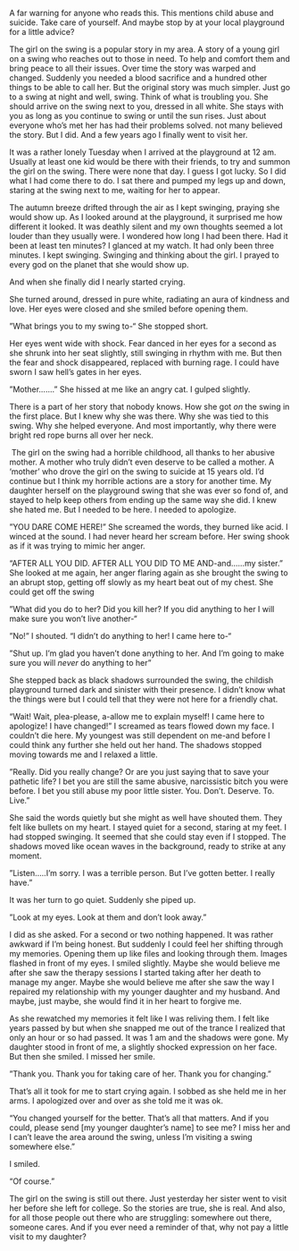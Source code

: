 A far warning for anyone who reads this. This mentions child abuse and suicide. Take care of yourself. And maybe stop by at your local playground for a little advice?

  
The girl on the swing is a popular story in my area. A story of a young girl on a swing who reaches out to those in need. To help and comfort them and bring peace to all their issues. Over time the story was warped and changed. Suddenly you needed a blood sacrifice and a hundred other things to be able to call her. But the original story was much simpler. Just go to a swing at night and well, swing. Think of what is troubling you. She should arrive on the swing next to you, dressed in all white. She stays with you as long as you continue to swing or until the sun rises. Just about everyone who’s met her has had their problems solved. not many believed the story. But I did. And a few years ago I finally went to visit her.

It was a rather lonely Tuesday when I arrived at the playground at 12 am. Usually at least one kid would be there with their friends, to try and summon the girl on the swing. There were none that day. I guess I got lucky. So I did what I had come there to do. I sat there and pumped my legs up and down, staring at the swing next to me, waiting for her to appear. 

The autumn breeze drifted through the air as I kept swinging, praying she would show up. As I looked around at the playground, it surprised me how different it looked. It was deathly silent and my own thoughts seemed a lot louder than they usually were. I wondered how long I had been there. Had it been at least ten minutes? I glanced at my watch. It had only been three minutes. I kept swinging. Swinging and thinking about the girl. I prayed to every god on the planet that she would show up.

And when she finally did I nearly started crying.

She turned around, dressed in pure white, radiating an aura of kindness and love. Her eyes were closed and she smiled before opening them.

”What brings you to my swing to-“ She stopped short.

Her eyes went wide with shock. Fear danced in her eyes for a second as she shrunk into her seat slightly, still swinging in rhythm with me. But then the fear and shock disappeared, replaced with burning rage. I could have sworn I saw hell’s gates in her eyes.

”Mother…….” She hissed at me like an angry cat. I gulped slightly.

There is a part of her story that nobody knows. How she got *on* the swing in the first place. But I knew why she was there. Why she was tied to this swing. Why she helped everyone. And most importantly, why there were bright red rope burns all over her neck.

 The girl on the swing had a horrible childhood, all thanks to her abusive mother. A mother who truly didn’t even deserve to be called a mother. A ‘mother’ who drove the girl on the swing to suicide at 15 years old. I’d continue but I think my horrible actions are a story for another time. My daughter herself on the playground swing that she was ever so fond of, and stayed to help keep others from ending up the same way she did. I knew she hated me. But I needed to be here. I needed to apologize.

”YOU DARE COME HERE!” She screamed the words, they burned like acid. I winced at the sound. I had never heard her scream before. Her swing shook as if it was trying to mimic her anger.

“AFTER ALL YOU DID. AFTER ALL YOU DID TO ME AND-and……my sister.” She looked at me again, her anger flaring again as she brought the swing to an abrupt stop, getting off slowly as my heart beat out of my chest. She could get off the swing

”What did you do to her? Did you kill her? If you did anything to her I will make sure you won’t live another-“

”No!” I shouted. “I didn’t do anything to her! I came here to-“

”Shut up. I’m glad you haven’t done anything to her. And I’m going to make sure you will *never* do anything to her”

She stepped back as black shadows surrounded the swing, the childish playground turned dark and sinister with their presence. I didn’t know what the things were but I could tell that they were not here for a friendly chat.

“Wait! Wait, plea-please, a-allow me to explain myself! I came here to apologize! I have changed!” I screamed as tears flowed down my face. I couldn’t die here. My youngest was still dependent on me-and before I could think any further she held out her hand. The shadows stopped moving towards me and I relaxed a little.

”Really. Did you really change? Or are you just saying that to save your pathetic life? I bet you are still the same abusive, narcissistic bitch you were before. I bet you still abuse my poor little sister. You. Don’t. Deserve. To. Live.”

She said the words quietly but she might as well have shouted them. They felt like bullets on my heart. I stayed quiet for a second, staring at my feet. I had stopped swinging. It seemed that she could stay even if I stopped. The shadows moved like ocean waves in the background, ready to strike at any moment.

”Listen…..I’m sorry. I was a terrible person. But I’ve gotten better. I really have.”

It was her turn to go quiet. Suddenly she piped up.

”Look at my eyes. Look at them and don’t look away.”

I did as she asked. For a second or two nothing happened. It was rather awkward if I’m being honest. But suddenly I could feel her shifting through my memories. Opening them up like files and looking through them. Images flashed in front of my eyes. I smiled slightly. Maybe she would believe me after she saw the therapy sessions I started taking after her death to manage my anger. Maybe she would believe me after she saw the way I repaired my relationship with my younger daughter and my husband. And maybe, just maybe, she would find it in her heart to forgive me.

As she rewatched my memories it felt like I was reliving them. I felt like years passed by but when she snapped me out of the trance I realized that only an hour or so had passed. It was 1 am and the shadows were gone. My daughter stood in front of me, a slightly shocked expression on her face. But then she smiled. I missed her smile.

”Thank you. Thank you for taking care of her. Thank you for changing.”

That’s all it took for me to start crying again. I sobbed as she held me in her arms. I apologized over and over as she told me it was ok.

“You changed yourself for the better. That’s all that matters. And if you could, please send \[my younger daughter’s name\] to see me? I miss her and I can’t leave the area around the swing, unless I’m visiting a swing somewhere else.”

I smiled. 

“Of course.”

The girl on the swing is still out there. Just yesterday her sister went to visit her before she left for college. So the stories are true, she is real. And also, for all those people out there who are struggling: somewhere out there, someone cares. And if you ever need a reminder of that, why not pay a little visit to my daughter?
